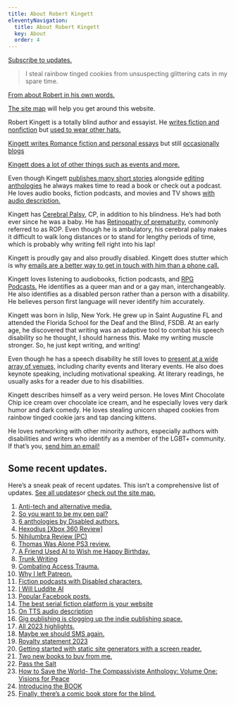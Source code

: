 ```yaml
---
title: About Robert Kingett
eleventyNavigation:
  title: About Robert Kingett
  key: About
  order: 4
---
```


[Subscribe to updates.](/subscribe)

> I steal rainbow tinged cookies from unsuspecting glittering cats in my spare time.

[From about Robert in his own words.](/posts/5655)

[The site map](/map) will help you get around this website.

Robert Kingett is a totally blind author and essayist. He [writes fiction and nonfiction](/writings) but [used to wear other hats.](/resume)

[Kingett writes Romance fiction and personal essays](/writings) but still [occasionally blogs](/posts/tags/blog-and-journal)

[Kingett does a lot of other things such as events and more.](/posts/tags/highlights-and-roundups)

Even though Kingett [publishes many short stories](/shorts) alongside [editing anthologies](/posts/tags/anthologies-by-me) he always makes time to read a book or check out a podcast. He loves audio books, fiction podcasts, and movies and TV shows [with audio description.](http://acb.org/adp/samples.html)

Kingett has [Cerebral Palsy,](https://www.cdc.gov/ncbddd/cp/facts.html) CP, in addition to his blindness. He’s had both ever since he was a baby. He has [Retinopathy of prematurity](https://www.webmd.com/eye-health/retinopathy-prematurity-facts#1), commonly referred to as ROP. Even though he is ambulatory, his cerebral palsy makes it difficult to walk long distances or to stand for lengthy periods of time, which is probably why writing fell right into his lap!

Kingett is proudly gay and also proudly disabled. Kingett does stutter which is why [emails are a better way to get in touch with him than a phone call.](/contact)

Kingett loves listening to audiobooks, fiction podcasts, and [RPG Podcasts.](https://rpgcasts.com/) He identifies as a queer man and or a gay man, interchangeably. He also identifies as a disabled person rather than a person with a disability. He believes person first language will never identify him accurately.

Kingett was born in Islip, New York. He grew up in Saint Augustine FL and attended the Florida School for the Deaf and the Blind, FSDB. At an early age, he discovered that writing was an adaptive tool to combat his speech disability so he thought, I should harness this. Make my writing muscle stronger. So, he just kept writing, and writing!

Even though he has a speech disability he still loves to [present at a wide array of venues,](/events) including charity events and literary events. He also does keynote speaking, including motivational speaking. At literary readings, he usually asks for a reader due to his disabilities.

Kingett describes himself as a very weird person. He loves Mint Chocolate Chip ice cream over chocolate ice cream, and he especially loves very dark humor and dark comedy. He loves stealing unicorn shaped cookies from rainbow tinged cookie jars and tap dancing kittens.

He loves networking with other minority authors, especially authors with disabilities and writers who identify as a member of the LGBT+ community. If that’s you, [send him an email!](/contact)

## Some recent updates.

Here’s a sneak peak of recent updates. This isn’t a comprehensive list of updates. [See all updates](/posts/)or [check out the site map.](/map/)

1. [Anti-tech and alternative media.](/posts/6682)
2. [So you want to be my pen pal?](/posts/6662)
3. [6 anthologies by Disabled authors.](/posts/6655)
4. [Hexodius [Xbox 360 Review]](/posts/6646)
5. [Nihilumbra Review (PC)](/posts/6644)
6. [Thomas Was Alone PS3 review.](/posts/6642)
7. [A Friend Used AI to Wish me Happy Birthday.](/posts/6627)
8. [Trunk Writing](/posts/6625)
9. [Combating Access Trauma.](/posts/6617)
10. [Why I left Patreon.](/posts/6613)
11. [Fiction podcasts with Disabled characters.](/posts/6603)
12. [I Will Luddite AI](/posts/6593)
13. [Popular Facebook posts.](/posts/6582)
14. [The best serial fiction platform is your website](/posts/6575)
15. [On TTS audio description](/posts/6567)
16. [Gig publishing is clogging up the indie publishing space.](/posts/6564)
17. [All 2023 highlights.](/posts/6555)
18. [Maybe we should SMS again.](/posts/6552)
19. [Royalty statement 2023](/posts/6540)
20. [Getting started with static site generators with a screen reader.](/posts/6529)
21. [Two new books to buy from me.](/posts/6525)
22. [Pass the Salt](/posts/6522)
23. [How to Save the World- The Compassiviste Anthology: Volume One: Visions for Peace](/posts/6517)
24. [Introducing the BOOK](/posts/6514)
25. [Finally, there’s a comic book store for the blind.](/posts/6510)
